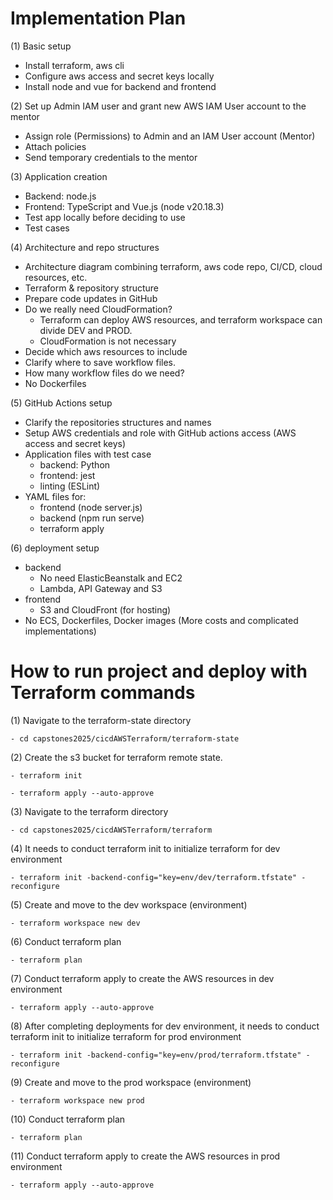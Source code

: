 # Implementation Plan

(1) Basic setup
- Install terraform, aws cli
- Configure aws access and secret keys locally
- Install node and vue for backend and frontend

(2) Set up Admin IAM user and grant new AWS IAM User account to the mentor
- Assign role (Permissions) to Admin and an IAM User account (Mentor)
- Attach policies
- Send temporary credentials to the mentor

(3) Application creation
- Backend: node.js
- Frontend: TypeScript and Vue.js (node v20.18.3)
- Test app locally before deciding to use
- Test cases

(4) Architecture and repo structures
- Architecture diagram combining terraform, aws code repo, CI/CD, cloud resources, etc.   
- Terraform & repository structure
- Prepare code updates in GitHub
- Do we really need CloudFormation?
    - Terraform can deploy AWS resources, and terraform workspace can divide DEV and PROD.
    - CloudFormation is not necessary
- Decide which aws resources to include
- Clarify where to save workflow files.
- How many workflow files do we need?
- No Dockerfiles

(5) GitHub Actions setup
- Clarify the repositories structures and names 
- Setup AWS credentials and role with GitHub actions access (AWS access and secret keys)
- Application files with test case
  - backend: Python
  - frontend: jest
  - linting (ESLint)
- YAML files for:
    - frontend (node server.js)
    - backend (npm run serve)
    - terraform apply

(6) deployment setup
- backend
    - No need ElasticBeanstalk and EC2
    - Lambda, API Gateway and S3
- frontend
    - S3 and CloudFront (for hosting)
- No ECS, Dockerfiles, Docker images (More costs and complicated implementations)



# How to run project and deploy with Terraform commands

(1) Navigate to the terraform-state directory

    - cd capstones2025/cicdAWSTerraform/terraform-state

(2) Create the s3 bucket for terraform remote state.

    - terraform init

    - terraform apply --auto-approve

(3) Navigate to the terraform directory 

    - cd capstones2025/cicdAWSTerraform/terraform

(4) It needs to conduct terraform init to initialize terraform for dev environment

    - terraform init -backend-config="key=env/dev/terraform.tfstate" -reconfigure

(5) Create and move to the dev workspace (environment)

    - terraform workspace new dev

(6) Conduct terraform plan 

    - terraform plan

(7) Conduct terraform apply to create the AWS resources in dev environment

    - terraform apply --auto-approve

(8) After completing deployments for dev environment, it needs to conduct terraform init to initialize terraform for prod environment

    - terraform init -backend-config="key=env/prod/terraform.tfstate" -reconfigure

(9) Create and move to the prod workspace (environment)

    - terraform workspace new prod

(10) Conduct terraform plan 

    - terraform plan

(11) Conduct terraform apply to create the AWS resources in prod environment

    - terraform apply --auto-approve